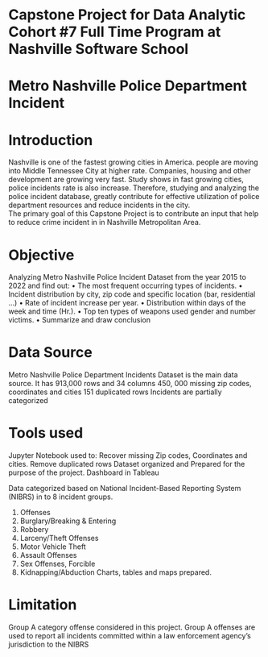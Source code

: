# Capstone Project for Data Analytic Cohort #7 Full Time Program at Nashville Software School  
# Metro Nashville Police Department Incident 
# Introduction

Nashville is one of the fastest growing cities in America. people are moving into Middle Tennessee City at higher rate. Companies, housing and other development are growing very fast.  Study shows in fast growing cities, police incidents rate is also increase. Therefore, studying and analyzing the police incident database, greatly contribute for effective utilization of police department resources and reduce incidents in the city.  
The primary goal of this Capstone Project is to contribute an input that help to reduce crime incident in in Nashville Metropolitan Area.  
# Objective
Analyzing Metro Nashville Police Incident Dataset from the year 2015 to 2022
  and find out:
•	The most frequent occurring types of incidents.
•	Incident distribution by city, zip code and specific location (bar, residential …) 
•	Rate of incident increase per year.
•	Distribution within days of the week and time (Hr.).
•	Top ten types of weapons used gender and number victims. 
•	Summarize and draw conclusion
# Data Source
Metro Nashville Police Department Incidents Dataset is the main data source.
  It has 913,000 rows and 34 columns
    450, 000 missing zip codes, coordinates and cities
    151 duplicated rows
    Incidents are partially categorized
# Tools used 
Jupyter Notebook used to:
   Recover missing  Zip codes, Coordinates and cities. 
   Remove duplicated rows 
   Dataset organized and Prepared for the purpose of the project. 
Dashboard in Tableau

Data categorized  based on National Incident-Based Reporting System (NIBRS) in to 8 incident groups.
  1.	Offenses                       
  2.	Burglary/Breaking & Entering   	
  3.	Robbery   					           
  4.	Larceny/Theft Offenses  
  5.	Motor Vehicle Theft
  6.	Assault Offenses    
  7.	Sex Offenses, Forcible
  8.  Kidnapping/Abduction
Charts, tables and maps prepared.  
# Limitation
Group A category offense considered in this project. Group A offenses are used to report all incidents committed within a law enforcement agency’s jurisdiction to the NIBRS

